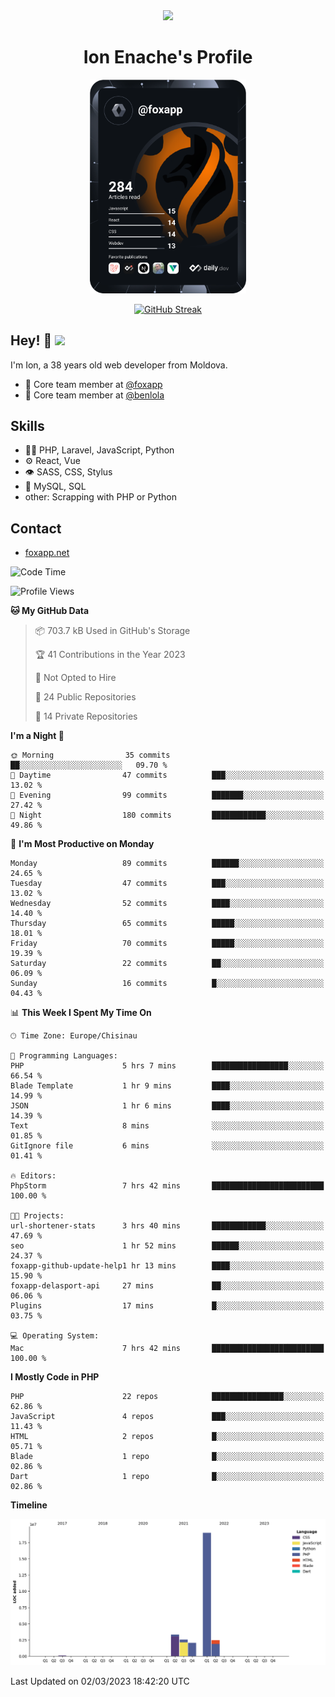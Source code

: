 <div id="header" align="center">
  <img src="https://media.giphy.com/media/M9gbBd9nbDrOTu1Mqx/giphy.gif" width="100"/>
	<h1>Ion Enache's Profile</h1>
</div>
<div align="center">
	<a href="https://app.daily.dev/foxapp"><img src="https://github.com/foxapp/foxapp/blob/master/devcard.svg" width="250" alt="Ion Enache's Dev Card"/></a>
</div>


<div align="center">
	
[![GitHub Streak](http://github-readme-streak-stats.herokuapp.com?user=foxapp&hide_border=true&date_format=M%20j%5B%2C%20Y%5D)](https://git.io/streak-stats)
	
</div>


## Hey! 👋 <img src="https://media.giphy.com/media/hvRJCLFzcasrR4ia7z/giphy.gif" width="30px"/>
I'm Ion, a 38 years old web developer from Moldova.


- 👥 Core team member at [@foxapp](https://github.com/foxapp)
- 👥 Core team member at [@benlola](https://github.com/benlola)

## Skills
- 👨‍💻 PHP, Laravel, JavaScript, Python
- ⚙️ React, Vue
- 👁️ SASS, CSS, Stylus
- 💽 MySQL, SQL
- other: Scrapping with PHP or Python

## Contact
- [foxapp.net](https://www.foxapp.net)

<!--START_SECTION:waka-->
![Code Time](http://img.shields.io/badge/Code%20Time-1%2C235%20hrs%2027%20mins-blue)

![Profile Views](http://img.shields.io/badge/Profile%20Views-0-blue)

**🐱 My GitHub Data** 

> 📦 703.7 kB Used in GitHub's Storage 
 > 
> 🏆 41 Contributions in the Year 2023
 > 
> 🚫 Not Opted to Hire
 > 
> 📜 24 Public Repositories 
 > 
> 🔑 14 Private Repositories 
 > 
**I'm a Night 🦉** 

```text
🌞 Morning                35 commits          ██░░░░░░░░░░░░░░░░░░░░░░░   09.70 % 
🌆 Daytime                47 commits          ███░░░░░░░░░░░░░░░░░░░░░░   13.02 % 
🌃 Evening                99 commits          ███████░░░░░░░░░░░░░░░░░░   27.42 % 
🌙 Night                  180 commits         ████████████░░░░░░░░░░░░░   49.86 % 
```
📅 **I'm Most Productive on Monday** 

```text
Monday                   89 commits          ██████░░░░░░░░░░░░░░░░░░░   24.65 % 
Tuesday                  47 commits          ███░░░░░░░░░░░░░░░░░░░░░░   13.02 % 
Wednesday                52 commits          ████░░░░░░░░░░░░░░░░░░░░░   14.40 % 
Thursday                 65 commits          █████░░░░░░░░░░░░░░░░░░░░   18.01 % 
Friday                   70 commits          █████░░░░░░░░░░░░░░░░░░░░   19.39 % 
Saturday                 22 commits          ██░░░░░░░░░░░░░░░░░░░░░░░   06.09 % 
Sunday                   16 commits          █░░░░░░░░░░░░░░░░░░░░░░░░   04.43 % 
```


📊 **This Week I Spent My Time On** 

```text
🕑︎ Time Zone: Europe/Chisinau

💬 Programming Languages: 
PHP                      5 hrs 7 mins        █████████████████░░░░░░░░   66.54 % 
Blade Template           1 hr 9 mins         ████░░░░░░░░░░░░░░░░░░░░░   14.99 % 
JSON                     1 hr 6 mins         ████░░░░░░░░░░░░░░░░░░░░░   14.39 % 
Text                     8 mins              ░░░░░░░░░░░░░░░░░░░░░░░░░   01.85 % 
GitIgnore file           6 mins              ░░░░░░░░░░░░░░░░░░░░░░░░░   01.41 % 

🔥 Editors: 
PhpStorm                 7 hrs 42 mins       █████████████████████████   100.00 % 

🐱‍💻 Projects: 
url-shortener-stats      3 hrs 40 mins       ████████████░░░░░░░░░░░░░   47.69 % 
seo                      1 hr 52 mins        ██████░░░░░░░░░░░░░░░░░░░   24.37 % 
foxapp-github-update-help1 hr 13 mins        ████░░░░░░░░░░░░░░░░░░░░░   15.90 % 
foxapp-delasport-api     27 mins             ██░░░░░░░░░░░░░░░░░░░░░░░   06.06 % 
Plugins                  17 mins             █░░░░░░░░░░░░░░░░░░░░░░░░   03.75 % 

💻 Operating System: 
Mac                      7 hrs 42 mins       █████████████████████████   100.00 % 
```

**I Mostly Code in PHP** 

```text
PHP                      22 repos            ████████████████░░░░░░░░░   62.86 % 
JavaScript               4 repos             ███░░░░░░░░░░░░░░░░░░░░░░   11.43 % 
HTML                     2 repos             █░░░░░░░░░░░░░░░░░░░░░░░░   05.71 % 
Blade                    1 repo              █░░░░░░░░░░░░░░░░░░░░░░░░   02.86 % 
Dart                     1 repo              █░░░░░░░░░░░░░░░░░░░░░░░░   02.86 % 
```



**Timeline**

![Lines of Code chart](https://raw.githubusercontent.com/foxapp/foxapp/master/assets/bar_graph.png)


 Last Updated on 02/03/2023 18:42:20 UTC
<!--END_SECTION:waka-->

